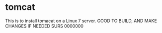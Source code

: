 # tomcat
This is to install tomacat on a Linux 7 server.
GOOD TO BUILD, AND MAKE CHANGES IF NEEDED SURS
0000000
